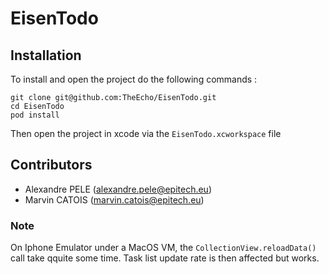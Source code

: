 # EisenTodo
## Installation

To install and open the project do the following commands :

    git clone git@github.com:TheEcho/EisenTodo.git
    cd EisenTodo
    pod install

Then open the project in xcode via the `EisenTodo.xcworkspace` file

## Contributors
* Alexandre PELE (alexandre.pele@epitech.eu)
* Marvin CATOIS (marvin.catois@epitech.eu)

### Note
On Iphone Emulator under a MacOS VM, the `CollectionView.reloadData()` call take qquite some time.
Task list update rate is then affected but works.
